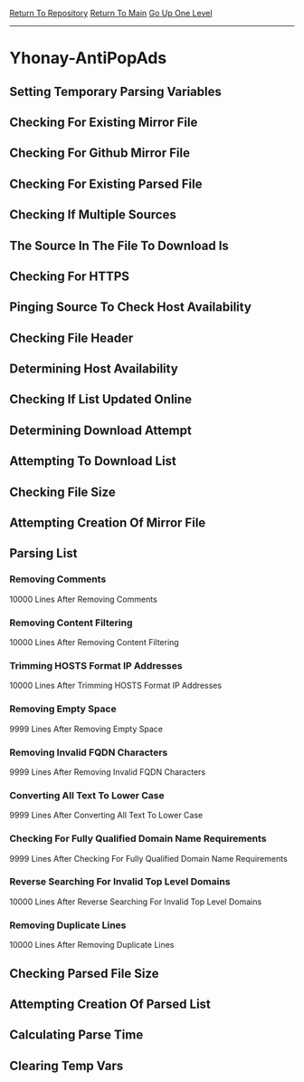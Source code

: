 [Return To Repository](https://github.com/deathbybandaid/piholeparser/)
[Return To Main](https://github.com/deathbybandaid/piholeparser/blob/master/RecentRunLogs/Mainlog.md)
[Go Up One Level](https://github.com/deathbybandaid/piholeparser/blob/master/RecentRunLogs/TopLevelScripts/30-Processing-External-Blacklists.md)
____________________________________
# Yhonay-AntiPopAds
## Setting Temporary Parsing Variables
## Checking For Existing Mirror File
## Checking For Github Mirror File
## Checking For Existing Parsed File
## Checking If Multiple Sources
## The Source In The File To Download Is
## Checking For HTTPS
## Pinging Source To Check Host Availability
## Checking File Header
## Determining Host Availability
## Checking If List Updated Online
## Determining Download Attempt
## Attempting To Download List
## Checking File Size
## Attempting Creation Of Mirror File
## Parsing List
### Removing Comments
10000 Lines After Removing Comments
### Removing Content Filtering
10000 Lines After Removing Content Filtering
### Trimming HOSTS Format IP Addresses
10000 Lines After Trimming HOSTS Format IP Addresses
### Removing Empty Space
9999 Lines After Removing Empty Space
### Removing Invalid FQDN Characters
9999 Lines After Removing Invalid FQDN Characters
### Converting All Text To Lower Case
9999 Lines After Converting All Text To Lower Case
### Checking For Fully Qualified Domain Name Requirements
9999 Lines After Checking For Fully Qualified Domain Name Requirements
### Reverse Searching For Invalid Top Level Domains
10000 Lines After Reverse Searching For Invalid Top Level Domains
### Removing Duplicate Lines
10000 Lines After Removing Duplicate Lines
## Checking Parsed File Size
## Attempting Creation Of Parsed List
## Calculating Parse Time
## Clearing Temp Vars
